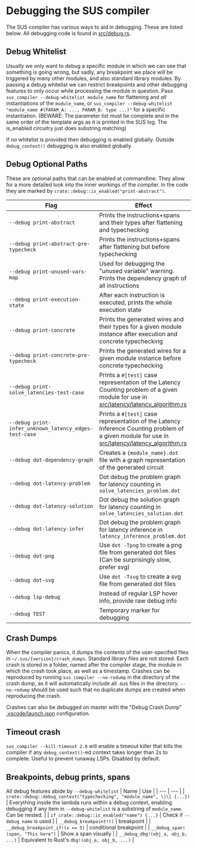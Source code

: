 # Debugging the SUS compiler
The SUS compiler has various ways to aid in debugging. These are listed below. All debugging code is found in [src/debug.rs](../src/debug.rs). 

## Debug Whitelist
Usually we only want to debug a specific module in which we can see that something is going wrong, but sadly, any breakpoint we place will be triggered by many other modules, and also standard library modules. By passing a debug whitelist we can restrict breakpoints and other debugging features to only occur while processing the module in question. 
Pass `sus_compiler --debug-whitelist module_name` for flattening and *all* instantiations of the `module_name`, or `sus_compiler --debug-whitelist "module_name #(PARAM_A: ..., PARAM_B: type ...)"` for a specific instantiation. (BEWARE: The parameter list must be complete and in the same order of the template args as it is printed in the SUS log. The is_enabled circuitry just does substring matching)

If no whitelist is provided then debugging is enabled globally. Outside `debug_context()` debugging is also enabled globally. 

## Debug Optional Paths
These are optional paths that can be enabled at commandline. They allow for a more detailed look into the inner workings of the compiler. In the code they are marked by `crate::debug::is_enabled("print-abstract")`. 

| Flag | Effect |
| --- | --- |
| `--debug print-abstract` | Prints the instructions+spans and their types after flattening and typechecking |
| `--debug print-abstract-pre-typecheck` | Prints the instructions+spans after flattening but before typechecking |
| `--debug print-unused-vars-map` | Used for debugging the "unused variable" warning. Prints the dependency graph of all instructions |
| `--debug print-execution-state` | After each instruction is executed, prints the whole execution state |
| `--debug print-concrete` | Prints the generated wires and their types for a given module instance after execution and concrete typechecking |
| `--debug print-concrete-pre-typecheck` | Prints the generated wires for a given module instance before concrete typechecking |
| `--debug print-solve_latencies-test-case` | Prints a `#[test]` case representation of the Latency Counting problem of a given module for use in [src/latency/latency_algorithm.rs](../src/latency/latency_algorithm.rs) |
| `--debug print-infer_unknown_latency_edges-test-case` | Prints a `#[test]` case representation of the Latency Inference Counting problem of a given module for use in [src/latency/latency_algorithm.rs](../src/latency/latency_algorithm.rs) |
| `--debug dot-dependency-graph` | Creates a `{module_name}.dot` file with a graph representation of the generated circuit |
| `--debug dot-latency-problem` | Dot debug the problem graph for latency counting in `solve_latencies_problem.dot` |
| `--debug dot-latency-solution` | Dot debug the solution graph for latency counting in `solve_latencies_solution.dot` |
| `--debug dot-latency-infer` | Dot debug the problem graph for latency inference in `latency_inference_problem.dot` |
| `--debug dot-png` | Use `dot -Tpng` to create a png file from generated dot files (Can be surprisingly slow, prefer svg) |
| `--debug dot-svg` | Use `dot -Tsvg` to create a svg file from generated dot files |
| `--debug lsp-debug` | Instead of regular LSP hover info, provide raw debug info |
| `--debug TEST` | Temporary marker for debugging |

## Crash Dumps
When the compiler panics, it dumps the contents of the user-specified files in `~/.sus/{version}/crash_dumps`. Standard library files are not stored. Each crash is stored in a folder, named after the compiler stage, the module in which the crash took place, as well as a timestamp. Crashes can be reproduced by running `sus_compiler --no-redump` in the directory of the crash dump, as it will automatically include all .sus files in the directory. `--no-redump` should be used such that no duplicate dumps are created when reproducing the crash. 

Crashes can also be debugged on master with the "Debug Crash Dump" [.vscode/launch.json](../.vscode/launch.json) configuration. 

## Timeout crash
`sus_compiler --kill-timeout 2.0` will enable a timeout killer that kills the compiler if any `debug_context()`-ed context takes longer than 2s to complete. Useful to prevent runaway LSPs. Disabled by default. 

## Breakpoints, debug prints, spans
All debug features abide by `--debug-whitelist`
| Name | Use |
| --- | --- |
| `crate::debug::debug_context("typechecking", "module_name", \|\| {...})` | Everything inside the lambda runs within a debug context, enabling debugging if any item in `--debug-whitelist` is a substring of `module_name`. Can be nested. |
| `if crate::debug::is_enabled("name") {...}` | Check if `--debug name` is used |
| `__debug_breakpoint!()` | breakpoint |
| `__debug_breakpoint_if!(x == 5)` | conditional breakpoint |
| `__debug_span!(span, "This here")` | Show a span visually |
| `__debug_dbg!(obj_a, obj_b, ...)` | Equivalent to Rust's `dbg!(obj_a, obj_b, ...)` |
